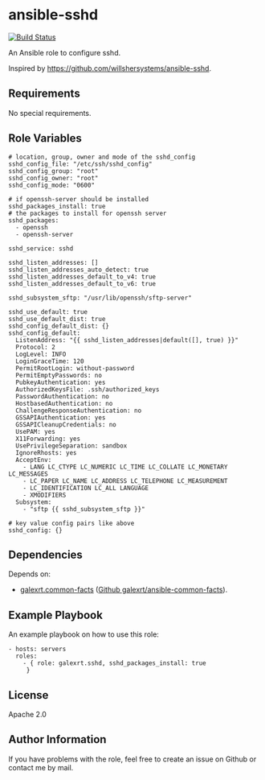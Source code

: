 ansible-sshd
============

[![Build Status](https://travis-ci.org/galexrt/ansible-sshd.svg?branch=master)](https://travis-ci.org/galexrt/ansible-sshd)

An Ansible role to configure sshd.

Inspired by https://github.com/willshersystems/ansible-sshd.

Requirements
------------

No special requirements.

Role Variables
--------------

```
# location, group, owner and mode of the sshd_config
sshd_config_file: "/etc/ssh/sshd_config"
sshd_config_group: "root"
sshd_config_owner: "root"
sshd_config_mode: "0600"

# if openssh-server should be installed
sshd_packages_install: true
# the packages to install for openssh server
sshd_packages:
  - openssh
  - openssh-server

sshd_service: sshd

sshd_listen_addresses: []
sshd_listen_addresses_auto_detect: true
sshd_listen_addresses_default_to_v4: true
sshd_listen_addresses_default_to_v6: true

sshd_subsystem_sftp: "/usr/lib/openssh/sftp-server"

sshd_use_default: true
sshd_use_default_dist: true
sshd_config_default_dist: {}
sshd_config_default:
  ListenAddress: "{{ sshd_listen_addresses|default([], true) }}"
  Protocol: 2
  LogLevel: INFO
  LoginGraceTime: 120
  PermitRootLogin: without-password
  PermitEmptyPasswords: no
  PubkeyAuthentication: yes
  AuthorizedKeysFile: .ssh/authorized_keys
  PasswordAuthentication: no
  HostbasedAuthentication: no
  ChallengeResponseAuthentication: no
  GSSAPIAuthentication: yes
  GSSAPICleanupCredentials: no
  UsePAM: yes
  X11Forwarding: yes
  UsePrivilegeSeparation: sandbox
  IgnoreRhosts: yes
  AcceptEnv:
    - LANG LC_CTYPE LC_NUMERIC LC_TIME LC_COLLATE LC_MONETARY LC_MESSAGES
    - LC_PAPER LC_NAME LC_ADDRESS LC_TELEPHONE LC_MEASUREMENT
    - LC_IDENTIFICATION LC_ALL LANGUAGE
    - XMODIFIERS
  Subsystem:
    - "sftp {{ sshd_subsystem_sftp }}"

# key value config pairs like above
sshd_config: {}
```

Dependencies
------------

Depends on:
* [galexrt.common-facts](https://galaxy.ansible.com/galexrt/common-facts/) ([Github galexrt/ansible-common-facts](https://github.com/galexrt/ansible-common-facts)).

Example Playbook
----------------

An example playbook on how to use this role:
```
- hosts: servers
  roles:
    - { role: galexrt.sshd, sshd_packages_install: true
     }
```

License
-------

Apache 2.0

Author Information
------------------

If you have problems with the role, feel free to create an issue on Github or contact me by mail.
